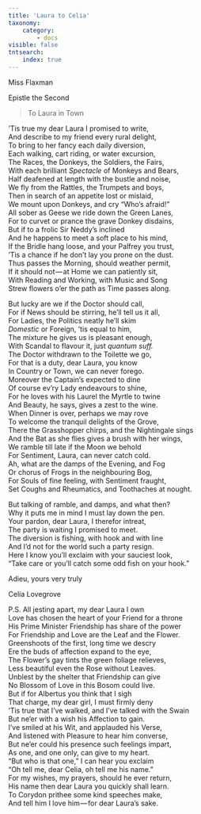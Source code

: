 ```yaml
---
title: 'Laura to Celia'
taxonomy:
    category:
        - docs
visible: false
tntsearch:
    index: true
---
```


<div class="author">Miss Flaxman</div>

<span class="title">Epistle the Second</span>

> To Laura in Town

’Tis true my dear Laura I promised to write,  
And describe to my friend every rural delight,  
To bring to her fancy each daily diversion,  
Each walking, cart riding, or water excursion,  
The Races, the Donkeys, the Soldiers, the Fairs,  
With each brilliant *Spectacle* of Monkeys and Bears,  
Half deafened at length with the bustle and noise,  
We fly from the Rattles, the Trumpets and boys,  
Then in search of an appetite lost or mislaid,  
We mount upon Donkeys, and cry “Who’s afraid!”  
All sober as Geese we ride down the Green Lanes,  
For to curvet or prance the grave Donkey disdains,  
But if to a frolic Sir Neddy’s inclined  
And he happens to meet a soft place to his mind,  
If the Bridle hang loose, and your Palfrey you trust,  
’Tis a chance if he don’t lay you prone on the dust.  
Thus passes the Morning, should weather permit,  
If it should not — at Home we can patiently sit,  
With Reading and Working, with Music and Song  
Strew flowers o’er the path as Time passes along.

But lucky are we if the Doctor should call,  
For if News should be stirring, he’ll tell us it all,  
For Ladies, the Politics neatly he’ll skim  
*Domestic* or Foreign, ’tis equal to him,  
The mixture he gives us is pleasant enough,  
With Scandal to flavour it, just *quantum suff.*  
The Doctor withdrawn to the Toilette we go,  
For that is a duty, dear Laura, you know  
In Country or Town, we can never forego.  
Moreover the Captain’s expected to dine  
Of course ev’ry Lady endeavours to shine,  
For he loves with his Laurel the Myrtle to twine  
And Beauty, he says, gives a zest to the wine.  
When Dinner is over, perhaps we may rove  
To welcome the tranquil delights of the Grove,  
There the Grasshopper chirps, and the Nightingale sings  
And the Bat as she flies gives a brush with her wings,  
We ramble till late if the Moon we behold  
For Sentiment, Laura, can never catch cold.  
Ah, what are the damps of the Evening, and Fog  
Or chorus of Frogs in the neighbouring Bog,  
For Souls of fine feeling, with Sentiment fraught,  
Set Coughs and Rheumatics, and Toothaches at nought.

But talking of ramble, and damps, and what then?  
Why it puts me in mind I must lay down the pen.  
Your pardon, dear Laura, I therefor intreat,  
The party is waiting I promised to meet.  
The diversion is fishing, with hook and with line  
And I’d not for the world such a party resign.  
Here I know you’ll exclaim with your sauciest look,  
“Take care or you’ll catch some odd fish on your hook.”

Adieu, yours very truly  

Celia Lovegrove

P.S. All jesting apart, my dear Laura I own  
Love has chosen the heart of your Friend for a throne  
His Prime Minister Friendship has share of the power  
For Friendship and Love are the Leaf and the Flower.  
Greenshoots of the first, long time we descry  
Ere the buds of affection expand to the eye,  
The Flower’s gay tints the green foliage relieves,  
Less beautiful even the Rose without Leaves.  
Unblest by the shelter that Friendship can give  
No Blossom of Love in this Bosom could live.  
But if for Albertus you think that I sigh  
That charge, my dear girl, I must firmly deny  
’Tis true that I’ve walked, and I’ve talked with the Swain  
But ne’er with a wish his Affection to gain.  
I’ve smiled at his Wit, and applauded his Verse,  
And listened with Pleasure to hear him converse,  
But ne’er could his presence such feelings impart,  
As one, and one only, can give to my heart.  
“But who is that one,” I can hear you exclaim  
“Oh tell me, dear Celia, oh tell me his name.”  
For my wishes, my prayers, should he ever return,  
His name then dear Laura you quickly shall learn.  
To Corydon prithee some kind speeches make,  
And tell him I love him — for dear Laura’s sake.